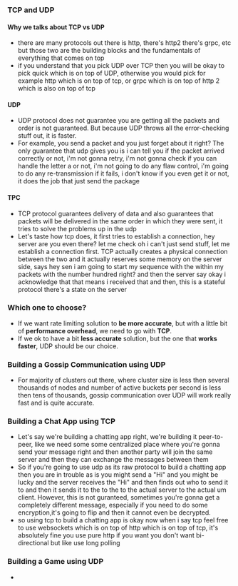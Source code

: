 ### TCP and UDP
#### Why we talks about TCP vs UDP
- there are many protocols out there is http, there's http2 there's grpc, etc but those two are the building blocks and the fundamentals of everything that comes on top
- if you understand that you pick UDP over TCP then you will be okay to pick quick which is on top of UDP, otherwise you would pick for example http which is on top of tcp, or grpc which is on top of http 2 which is also on top of tcp
#### UDP
- UDP protocol does not guarantee you are getting all the packets and order is not guaranteed. But because UDP throws all the error-checking stuff out, it is faster.
- For example, you send a packet and you just forget about it right? The only guarantee that udp gives you is i can tell you if the packet arrived correctly or not, i'm not gonna retry,  i'm not gonna check if you can handle the letter a or not, i'm not going to do any flaw control, i'm going to do any re-transmission if it fails, i don't know if you even get it or not, it does the job that just send the package
#### TPC
- TCP protocol guarantees delivery of data and also guarantees that packets will be delivered in the same order in which they were sent, it tries to solve the problems up in the udp
- Let's taste how tcp does, it first tries to establish a connection, hey server are you even there? let me check oh i can't just send stuff, let me establish a connection first. TCP actually creates a physical connection between the two and it actually reserves some memory on the server side, says hey sen i am going to start my sequence with the within my packets with the number hundred right? and then the server say okay i acknowledge that that means i received that and then, this is a stateful protocol there's a state on the server
### Which one to choose?
- If we want rate limiting solution to **be more accurate**, but with a little bit of **performance overhead**, we need to go with **TCP**.
- If we ok to have a bit **less accurate** solution, but the one that **works faster**, UDP should be our choice.
### Building a Gossip Communication using UDP
- For majority of clusters out there, where cluster size is less then several thousands of nodes and number of active buckets per second is less then tens of thousands, gossip communication over UDP will work really fast and is quite accurate.
### Building a Chat App using TCP
- Let's say we're building a chatting app right, we're building it peer-to-peer, like we need some some centralized place
where you're gonna send your message right and then another party will join the same server and then they can exchange
the messages between them
- So if you're going to use udp as its raw protocol to build a chatting app then you are in trouble as is you might send a "Hi" and you might be lucky and the server receives the "Hi" and then finds out who to send it to and then it sends it to the to the to the actual server to the actual um client. However, this is not guranteed, sometimes  you're gonna get a
completely different message, especially if you need to do some encryption,it's going to flip and then it cannot even be decrypted.
- so using tcp to build a chatting app is okay now when i say tcp feel free to use websockets which is on top of http which is on top of tcp, it's absolutely fine you use pure http if you want you don't want bi-directional but like use long polling
### Building a Game using UDP
- 
<!--stackedit_data:
eyJoaXN0b3J5IjpbLTE1NTA1MTYwODcsLTY0NDQ2MjYwMiwxNz
IzMzY2OTRdfQ==
-->